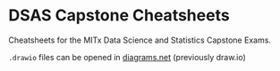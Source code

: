 # DSAS Capstone Cheatsheets

Cheatsheets for the MITx Data Science and Statistics Capstone Exams.

`.drawio` files can be opened in [diagrams.net](https://app.diagrams.net/) (previously draw.io)
